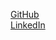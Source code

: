 [GitHub](https://github.com/chhanganivarun)
<br>
[LinkedIn](https://linkedin.com/in/Varun-Chhangani)
